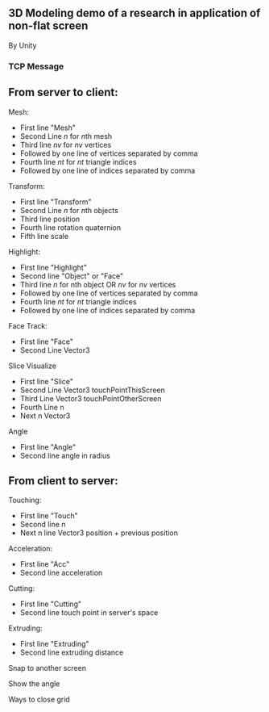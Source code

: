 ## 3D Modeling demo of a research in application of non-flat screen

By Unity

### TCP Message

## From server to client:

Mesh:
- First line "Mesh"
- Second Line $n$ for $n$th mesh
- Third line $nv$ for $nv$ vertices
- Followed by one line of vertices separated by comma
- Fourth line $nt$ for $nt$ triangle indices
- Followed by one line of indices separated by comma

Transform:
- First line "Transform"
- Second Line $n$ for $n$th objects
- Third line position
- Fourth line rotation quaternion
- Fifth line scale

Highlight:
- First line "Highlight"
- Second line "Object" or "Face"
- Third line $n$ for nth object OR $nv$ for $nv$ vertices
- Followed by one line of vertices separated by comma
- Fourth line $nt$ for $nt$ triangle indices
- Followed by one line of indices separated by comma

Face Track:
- First line "Face"
- Second Line Vector3

Slice Visualize 
- First line "Slice"
- Second Line Vector3 touchPointThisScreen
- Third Line Vector3 touchPointOtherScreen
- Fourth Line n
- Next n Vector3

Angle
- First line "Angle"
- Second line angle in radius

## From client to server:


Touching:
- First line "Touch"
- Second line n
- Next n line Vector3 position + previous position

Acceleration:
- First line "Acc"
- Second line acceleration

Cutting:
- First line "Cutting"
- Second line touch point in server's space

Extruding:
- First line "Extruding"
- Second line extruding distance






Snap to another screen

Show the angle

Ways to close grid